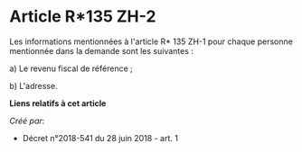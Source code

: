 # Article R*135 ZH-2

Les informations mentionnées à l'article R* 135 ZH-1 pour chaque personne mentionnée dans la demande sont les suivantes :

a) Le revenu fiscal de référence ;

b) L'adresse.

**Liens relatifs à cet article**

_Créé par_:

  - Décret n°2018-541 du 28 juin 2018 - art. 1
